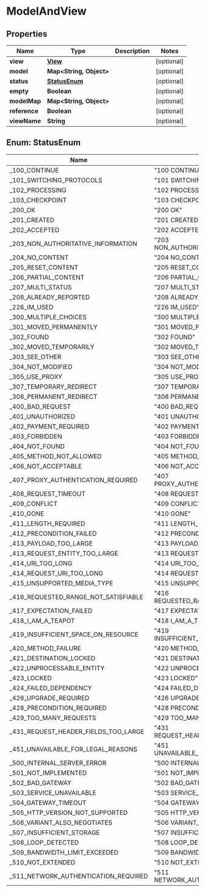 

# ModelAndView

## Properties

Name | Type | Description | Notes
------------ | ------------- | ------------- | -------------
**view** | [**View**](View.md) |  |  [optional]
**model** | **Map&lt;String, Object&gt;** |  |  [optional]
**status** | [**StatusEnum**](#StatusEnum) |  |  [optional]
**empty** | **Boolean** |  |  [optional]
**modelMap** | **Map&lt;String, Object&gt;** |  |  [optional]
**reference** | **Boolean** |  |  [optional]
**viewName** | **String** |  |  [optional]



## Enum: StatusEnum

Name | Value
---- | -----
_100_CONTINUE | &quot;100 CONTINUE&quot;
_101_SWITCHING_PROTOCOLS | &quot;101 SWITCHING_PROTOCOLS&quot;
_102_PROCESSING | &quot;102 PROCESSING&quot;
_103_CHECKPOINT | &quot;103 CHECKPOINT&quot;
_200_OK | &quot;200 OK&quot;
_201_CREATED | &quot;201 CREATED&quot;
_202_ACCEPTED | &quot;202 ACCEPTED&quot;
_203_NON_AUTHORITATIVE_INFORMATION | &quot;203 NON_AUTHORITATIVE_INFORMATION&quot;
_204_NO_CONTENT | &quot;204 NO_CONTENT&quot;
_205_RESET_CONTENT | &quot;205 RESET_CONTENT&quot;
_206_PARTIAL_CONTENT | &quot;206 PARTIAL_CONTENT&quot;
_207_MULTI_STATUS | &quot;207 MULTI_STATUS&quot;
_208_ALREADY_REPORTED | &quot;208 ALREADY_REPORTED&quot;
_226_IM_USED | &quot;226 IM_USED&quot;
_300_MULTIPLE_CHOICES | &quot;300 MULTIPLE_CHOICES&quot;
_301_MOVED_PERMANENTLY | &quot;301 MOVED_PERMANENTLY&quot;
_302_FOUND | &quot;302 FOUND&quot;
_302_MOVED_TEMPORARILY | &quot;302 MOVED_TEMPORARILY&quot;
_303_SEE_OTHER | &quot;303 SEE_OTHER&quot;
_304_NOT_MODIFIED | &quot;304 NOT_MODIFIED&quot;
_305_USE_PROXY | &quot;305 USE_PROXY&quot;
_307_TEMPORARY_REDIRECT | &quot;307 TEMPORARY_REDIRECT&quot;
_308_PERMANENT_REDIRECT | &quot;308 PERMANENT_REDIRECT&quot;
_400_BAD_REQUEST | &quot;400 BAD_REQUEST&quot;
_401_UNAUTHORIZED | &quot;401 UNAUTHORIZED&quot;
_402_PAYMENT_REQUIRED | &quot;402 PAYMENT_REQUIRED&quot;
_403_FORBIDDEN | &quot;403 FORBIDDEN&quot;
_404_NOT_FOUND | &quot;404 NOT_FOUND&quot;
_405_METHOD_NOT_ALLOWED | &quot;405 METHOD_NOT_ALLOWED&quot;
_406_NOT_ACCEPTABLE | &quot;406 NOT_ACCEPTABLE&quot;
_407_PROXY_AUTHENTICATION_REQUIRED | &quot;407 PROXY_AUTHENTICATION_REQUIRED&quot;
_408_REQUEST_TIMEOUT | &quot;408 REQUEST_TIMEOUT&quot;
_409_CONFLICT | &quot;409 CONFLICT&quot;
_410_GONE | &quot;410 GONE&quot;
_411_LENGTH_REQUIRED | &quot;411 LENGTH_REQUIRED&quot;
_412_PRECONDITION_FAILED | &quot;412 PRECONDITION_FAILED&quot;
_413_PAYLOAD_TOO_LARGE | &quot;413 PAYLOAD_TOO_LARGE&quot;
_413_REQUEST_ENTITY_TOO_LARGE | &quot;413 REQUEST_ENTITY_TOO_LARGE&quot;
_414_URI_TOO_LONG | &quot;414 URI_TOO_LONG&quot;
_414_REQUEST_URI_TOO_LONG | &quot;414 REQUEST_URI_TOO_LONG&quot;
_415_UNSUPPORTED_MEDIA_TYPE | &quot;415 UNSUPPORTED_MEDIA_TYPE&quot;
_416_REQUESTED_RANGE_NOT_SATISFIABLE | &quot;416 REQUESTED_RANGE_NOT_SATISFIABLE&quot;
_417_EXPECTATION_FAILED | &quot;417 EXPECTATION_FAILED&quot;
_418_I_AM_A_TEAPOT | &quot;418 I_AM_A_TEAPOT&quot;
_419_INSUFFICIENT_SPACE_ON_RESOURCE | &quot;419 INSUFFICIENT_SPACE_ON_RESOURCE&quot;
_420_METHOD_FAILURE | &quot;420 METHOD_FAILURE&quot;
_421_DESTINATION_LOCKED | &quot;421 DESTINATION_LOCKED&quot;
_422_UNPROCESSABLE_ENTITY | &quot;422 UNPROCESSABLE_ENTITY&quot;
_423_LOCKED | &quot;423 LOCKED&quot;
_424_FAILED_DEPENDENCY | &quot;424 FAILED_DEPENDENCY&quot;
_426_UPGRADE_REQUIRED | &quot;426 UPGRADE_REQUIRED&quot;
_428_PRECONDITION_REQUIRED | &quot;428 PRECONDITION_REQUIRED&quot;
_429_TOO_MANY_REQUESTS | &quot;429 TOO_MANY_REQUESTS&quot;
_431_REQUEST_HEADER_FIELDS_TOO_LARGE | &quot;431 REQUEST_HEADER_FIELDS_TOO_LARGE&quot;
_451_UNAVAILABLE_FOR_LEGAL_REASONS | &quot;451 UNAVAILABLE_FOR_LEGAL_REASONS&quot;
_500_INTERNAL_SERVER_ERROR | &quot;500 INTERNAL_SERVER_ERROR&quot;
_501_NOT_IMPLEMENTED | &quot;501 NOT_IMPLEMENTED&quot;
_502_BAD_GATEWAY | &quot;502 BAD_GATEWAY&quot;
_503_SERVICE_UNAVAILABLE | &quot;503 SERVICE_UNAVAILABLE&quot;
_504_GATEWAY_TIMEOUT | &quot;504 GATEWAY_TIMEOUT&quot;
_505_HTTP_VERSION_NOT_SUPPORTED | &quot;505 HTTP_VERSION_NOT_SUPPORTED&quot;
_506_VARIANT_ALSO_NEGOTIATES | &quot;506 VARIANT_ALSO_NEGOTIATES&quot;
_507_INSUFFICIENT_STORAGE | &quot;507 INSUFFICIENT_STORAGE&quot;
_508_LOOP_DETECTED | &quot;508 LOOP_DETECTED&quot;
_509_BANDWIDTH_LIMIT_EXCEEDED | &quot;509 BANDWIDTH_LIMIT_EXCEEDED&quot;
_510_NOT_EXTENDED | &quot;510 NOT_EXTENDED&quot;
_511_NETWORK_AUTHENTICATION_REQUIRED | &quot;511 NETWORK_AUTHENTICATION_REQUIRED&quot;



